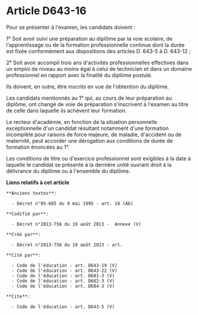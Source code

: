 # Article D643-16

Pour se présenter à l'examen, les candidats doivent : 

1° Soit avoir suivi une préparation au diplôme par la voie scolaire, de l'apprentissage ou de la formation professionnelle
continue dont la durée est fixée conformément aux dispositions des articles D. 643-5 à D. 643-12 ; 

2° Soit avoir accompli trois ans d'activités professionnelles effectives dans un emploi de niveau au moins égal à celui de
technicien et dans un domaine professionnel en rapport avec la finalité du diplôme postulé. 

Ils doivent, en outre, être inscrits en vue de l'obtention du diplôme. 

Les candidats mentionnés au 1° qui, au cours de leur préparation au diplôme, ont changé de voie de préparation s'inscrivent à
l'examen au titre de celle dans laquelle ils achèvent leur formation. 

Le recteur d'académie, en fonction de la situation personnelle exceptionnelle d'un candidat résultant notamment d'une
formation incomplète pour raisons de force majeure, de maladie, d'accident ou de maternité, peut accorder une dérogation aux
conditions de durée de formation énoncées au 1°. 

Les conditions de titre ou d'exercice professionnel sont exigibles à la date à laquelle le candidat se présente à la dernière
unité ouvrant droit à la délivrance du diplôme ou à l'ensemble du diplôme.

**Liens relatifs à cet article**

	**Anciens textes**:

	  - Décret n°95-665 du 9 mai 1995 - art. 18 (Ab)

	**Codifié par**:

	  - Décret n°2013-756 du 19 août 2013 -  Annexe (V)

	**Créé par**:

	  - Décret n°2013-756 du 19 août 2013 - art.

	**Cité par**:

	  - Code de l'éducation - art. D643-19 (V)
	  - Code de l'éducation - art. D643-22 (V)
	  - Code de l'éducation - art. D681-3 (V)
	  - Code de l'éducation - art. D682-3 (V)
	  - Code de l'éducation - art. D684-3 (V)

	**Cite**:

	  - Code de l'éducation - art. D643-5 (V)
